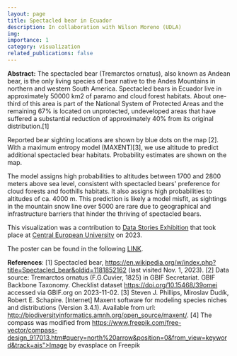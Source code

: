 ```yaml
---
layout: page
title: Spectacled bear in Ecuador
description: In collaboration with Wilson Moreno (UDLA)
img: 
importance: 1
category: visualization
related_publications: false
---
```


**Abstract:** The spectacled bear (Tremarctos ornatus), also known as Andean bear, is the only living species of bear native to the Andes Mountains in northern and western South America. Spectacled bears in Ecuador live in approximately 50000 km2 of paramo and cloud forest habitats. About one-third of this area is part of the National System of Protected Areas and the remaining 67% is located on unprotected, undeveloped areas that have suffered a substantial reduction of approximately 40% from its original distribution.[1]

Reported bear sighting locations are shown by blue dots on the map [2]. With a maximum entropy model (MAXENT)[3], we use altitude  to predict additional spectacled bear habitats. Probability estimates are shown on the map.

The model assigns high probabilities to altitudes between 1700 and 2800 meters above sea level, consistent with spectacled bears' preference for cloud forests and foothills habitats. It also assigns high probabilities to altitudes of ca. 4000 m. This prediction is likely a model misfit, as sightings in the mountain snow line over 5000 are rare due to geographical and infrastructure barriers that hinder the thriving of spectacled bears.

This visualization was a contribution to [Data Stories Exhibition](https://datastoriesceu.org/) that took place at [Central European University](https://www.ceu.edu/) on 2023.

The poster can be found in the following <a href="/assets/pdf/Moreno_Vaca_Data_Stories_2023.pdf">LINK</a>. <br>

 
**References**:
[1] Spectacled bear, https://en.wikipedia.org/w/index.php?title=Spectacled_bear&oldid=1181852162 (last visited Nov. 1, 2023). 
[2] Data source: Tremarctos ornatus (F.G.Cuvier, 1825) in GBIF Secretariat. GBIF Backbone Taxonomy. Checklist dataset https://doi.org/10.15468/39omei accessed via GBIF.org on 2023-11-02.
[3] Steven J. Phillips, Miroslav Dudík, Robert E. Schapire. [Internet] Maxent software for modeling species niches and distributions (Version 3.4.1). Available from url: http://biodiversityinformatics.amnh.org/open_source/maxent/. 
[4] The compass was modified from https://www.freepik.com/free-vector/compass-design_917013.htm#query=north%20arrow&position=0&from_view=keyword&track=ais">Image by evasplace on Freepik



